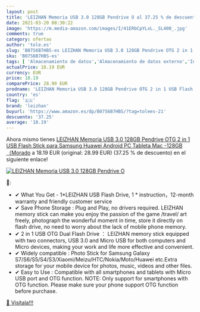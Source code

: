 ```yaml
---
layout: post
title: 'LEIZHAN Memoria USB 3.0 128GB Pendrive O al 37.25 % de descuento'
date: 2021-03-20 08:30:22
image: 'https://m.media-amazon.com/images/I/41ERbCpYLxL._SL400_.jpg'
comments: true
category: ofertas
author: 'tole.es'
slug: 'B07S6B7HBS-es LEIZHAN Memoria USB 3.0 128GB Pendrive OTG 2 in 1 USB...'
sku: 'B07S6B7HBS-es'
tags: [ 'Almacenamiento de datos','Almacenamiento de datos externo','Informática','Memorias USB','android','leizhan', ]
actualPrice: 18.19 EUR
currency: EUR
price: 18.19
comparePrice: 28.99 EUR
prodname: 'LEIZHAN Memoria USB 3.0 128GB Pendrive OTG 2 in 1 USB Flash Stick para Samsung Huawei Android PC Tableta Mac -128GB（Morado'
country: 'es'
flag: '🇪🇸'
brand: 'leizhan'
buyurl: 'https://www.amazon.es/dp/B07S6B7HBS/?tag=tolees-21'
descuento: '37.25'
average: '18.19'
---
```


Ahora mismo tienes [LEIZHAN Memoria USB 3.0 128GB Pendrive OTG 2 in 1 USB Flash Stick para Samsung Huawei Android PC Tableta Mac -128GB（Morado](https://www.amazon.es/dp/B07S6B7HBS/?tag=tolees-21) a 18.19 EUR (original: 28.99 EUR) (37.25 %  de descuento) en el siguiente enlace!

[![LEIZHAN Memoria USB 3.0 128GB Pendrive O](https://m.media-amazon.com/images/I/41ERbCpYLxL._SL400_.jpg)](https://www.amazon.es/dp/B07S6B7HBS/?tag=tolees-21)

🔎:

- ✔ What You Get - 1*LEIZHAN USB Flash Drive, 1 * instruction，12-month warranty and friendly customer service
- ✔ Save Phone Storage : Plug and Play, no drivers required. LEIZHAN memory stick can make you enjoy the passion of the game /travel/ art freely, photograph the wonderful moment in time, store it directly on flash drive, no need to worry about the lack of mobile phone memory.
- ✔ 2 in 1 USB OTG Dual Flash Drive ： LEIZHAN memory stick equipped with two connectors, USB 3.0 and Micro USB for both computers and Micro devices, making your work and life more effective and convenient.
- ✔ Widely compatible : Photo Stick for Samsung Galaxy S7/S6/S5/S4/S3/Xiaomi/Meizu/HTC/Nokia/Moto/Huawei etc.Extra storage for your mobile device for photos, music, videos and other files.
- ✔ Easy to Use : Compatible with all smartphones and tablets with Micro USB port and OTG function. NOTE: Only support for smartphones with OTG function. Please make sure your phone support OTG function before purchase.

[🛒 Visítala!!!](https://www.amazon.es/dp/B07S6B7HBS/?tag=tolees-21)
